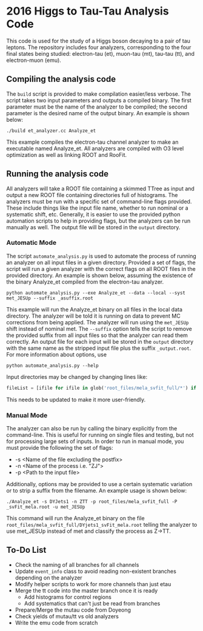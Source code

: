 # 2016 Higgs to Tau-Tau Analysis Code

This code is used for the study of a Higgs boson decaying to a pair of tau leptons. The repository includes four analyzers, corresponding to the four final states being studied: electron-tau (et), muon-tau (mt), tau-tau (tt), and electron-muon (emu).

## Compiling the analysis code

The `build` script is provided to make compilation easier/less verbose. The script takes two input parameters and outputs a compiled binary. The first parameter must be the name of the analyzer to be compiled; the second parameter is the desired name of the output binary. An example is shown below:
```
./build et_analyzer.cc Analyze_et
```
This example compiles the electron-tau channel analyzer to make an executable named Analyze_et. All analyzers are compiled with O3 level optimization as well as linking ROOT and RooFit.

## Running the analysis code

All analyzers will take a ROOT file containing a skimmed TTree as input and output a new ROOT file containing directories full of histograms. The analyzers must be run with a specific set of command-line flags provided. These include things like the input file name, whether to run nominal or a systematic shift, etc. Generally, it is easier to use the provided python automation scripts to help in providing flags, but the analyzers can be run manually as well. The output file will be stored in the `output` directory.

### Automatic Mode

The script `automate_analysis.py` is used to automate the process of running an analyzer on all input files in a given directory. Provided a set of flags, the script will run a given analyzer with the correct flags on all ROOT files in the provided directory. An example is shown below, assuming the existence of the binary Analyze_et compiled from the electron-tau analyzer. 
```
python automate_analysis.py --exe Analyze_et --data --local --syst met_JESUp --suffix _asuffix.root
```

This example will run the Analyze_et binary on all files in the local data directory. The analyzer will be told it is running on data to prevent MC corrections from being applied. The analyzer will run using the `met_JESUp` shift instead of nominal met. The `--suffix` option tells the script to remove the provided suffix from all input files so that the analyzer can read them correctly. An output file for each input will be stored in the `output` directory with the same name as the stripped input file plus the suffix `_output.root`. For more information about options, use

```
python automate_analysis.py --help
```

Input directories may be changed by changing lines like:
```python
fileList = [ifile for ifile in glob('root_files/mela_svfit_full/*') if '.root' in ifile and 'Data' in ifile]
```

This needs to be updated to make it more user-friendly.

### Manual Mode

The analyzer can also be run by calling the binary explicitly from the command-line. This is useful for running on single files and testing, but not for processing large sets of inputs. In order to run in manual mode, you must provide the following the set of flags:
 - -s \<Name of the file excluding the postfix\>
 - -n \<Name of the process i.e. "ZJ"\>
 - -p \<Path to the input file\>

Additionally, options may be provided to use a certain systematic variation or to strip a suffix from the filename. An example usage is shown below:
```
./Analyze_et -s DYJets1 -n ZTT -p root_files/mela_svfit_full -P _svFit_mela.root -u met_JESUp
```

This command will run the Analyze_et binary on the file `root_files/mela_svfit_full/DYjets1_svFit_mela.root` telling the analyzer to use met_JESUp instead of met and classify the process as Z->TT.

## To-Do List
 - Check the naming of all branches for all channels
 - Update `event_info` class to avoid reading non-existent branches depending on the analyzer
 - Modify helper scripts to work for more channels than just etau
 - Merge the tt code into the master branch once it is ready
   - Add histograms for control regions
   - Add systematics that can't just be read from branches
 - Prepare/Merge the mutau code from Doyeong
 - Check yields of mutau/tt vs old analyzers
 - Write the emu code from scratch

